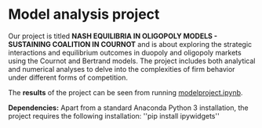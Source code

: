 # Model analysis project

Our project is titled **NASH EQUILIBRIA IN OLIGOPOLY MODELS - SUSTAINING COALITION IN COURNOT** and is about exploring the strategic interactions and equilibrium outcomes in duopoly and oligopoly markets using the Cournot and Bertrand models. The project includes both analytical and numerical analyses to delve into the complexities of firm behavior under different forms of competition.

The **results** of the project can be seen from running [modelproject.ipynb](modelproject.ipynb).

**Dependencies:** Apart from a standard Anaconda Python 3 installation, the project requires the following installation:
''pip install ipywidgets''